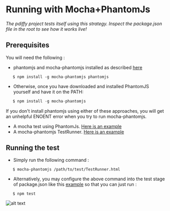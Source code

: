 # Running with Mocha+PhantomJs
_The pdiffy project tests itself using this strategy. Inspect the package.json file in the root to see how it works live!_

## Prerequisites
You will need the following :
* phantomjs and mocha-phantomjs installed as described [here](https://github.com/metaskills/mocha-phantomjs)

```
   $ npm install -g mocha-phantomjs phantomjs
```
* Otherwise, once you have downloaded and installed PhantomJS yourself and have it on the PATH:
```javascript
   $ npm install -g mocha-phantomjs
```
If you don't install phantomjs using either of these approaches, you will get an unhelpful ENOENT error when you try to run mocha-phantomjs.

* A mocha test using PhantomJs. [Here is an example](https://raw.github.com/kennychua/pdiffy/master/js/test/pdiffy.test.js)
* A mocha-phantomjs TestRunner. [Here is an example](https://raw.github.com/kennychua/pdiffy/master/js/test/TestRunner.html)


## Running the test
* Simply run the following command :
```
   $ mocha-phantomjs /path/to/test/TestRunner.html
```

* Alternatively, you may configure the above command into the test stage of package.json like this [example](https://raw.github.com/kennychua/pdiffy/master/package.json) so that you can just run :
```
   $ npm test
```

![alt text](http://kennychua.net/wp-content/uploads/2013/08/XXX.png "XXXtest run screenshot")
